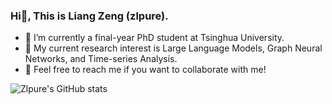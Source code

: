 ### Hi👋, This is Liang Zeng (zlpure).


- 🔭 I’m currently a final-year PhD student at Tsinghua University.
- 🌱 My current research interest is Large Language Models, Graph Neural Networks, and Time-series Analysis.
- 👯 Feel free to reach me if you want to collaborate with me!

![Zlpure's GitHub stats](https://github-readme-stats.vercel.app/api?username=zlpure&&hide=issues,prs&count_private=true&show_icons=true&theme=cobalt)
